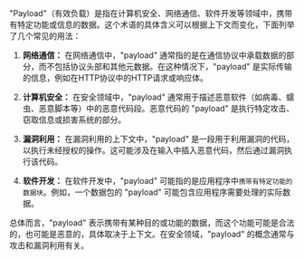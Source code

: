 "Payload"（有效负载）是指在计算机安全、网络通信、软件开发等领域中，携带有特定功能或信息的数据。这个术语的具体含义可以根据上下文而变化，下面列举了几个常见的用法：

1. **网络通信：** 在网络通信中，"payload" 通常指的是在通信协议中承载数据的部分，而不包括协议头部和其他元数据。在这种情况下，"payload" 是实际传输的信息，例如在HTTP协议中的HTTP请求或响应体。

2. **计算机安全：** 在安全领域中，"payload" 通常用于描述恶意软件（如病毒、蠕虫、恶意脚本等）中的恶意代码段。恶意代码的 "payload" 是执行特定攻击、窃取信息或损害系统的部分。

3. **漏洞利用：** 在漏洞利用的上下文中，"payload" 是一段用于利用漏洞的代码，以执行未经授权的操作。这可能涉及在输入中插入恶意代码，然后通过漏洞执行该代码。

4. **软件开发：** 在软件开发中，"payload" 可能指的是应用程序中`携带有特定功能的数据块`。例如，一个数据包的 "payload" 可能包含应用程序需要处理的实际数据。

总体而言，"payload" 表示携带有某种目的或功能的数据，而这个功能可能是合法的，也可能是恶意的，具体取决于上下文。在安全领域，"payload" 的概念通常与攻击和漏洞利用有关。